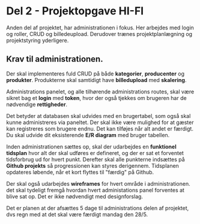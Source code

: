 # Del 2 - Projektopgave HI-FI

Anden del af projektet, har administrationen i fokus. Her arbejdes med login og roller, CRUD og billedeupload. Derudover trænes projektplanlægning og projektstyring yderligere.

## Krav til administrationen.

Der skal implementeres fuld CRUD på både **kategorier**, **producenter** og **produkter**. Produkterne skal samtidigt have **billedupload** med **skalering**.

Administrations panelet, og alle tilhørende administrations routes, skal være sikret bag et **login** med **token**, hvor der også tjekkes om brugeren har de nødvendige **rettigheder**.

Det betyder at databasen skal udvides med en brugertabel, som også skal kunne administreres via paneltet. Der skal ikke være mulighed for at gæster kan registreres som brugere endnu. Det kan tilføjes når alt andet er færdigt.
Du skal udvide dit eksisterende **E/R diagram** med bruger tabellen.

Inden administrationen sættes op, skal der udarbejdes en **funktionel tidsplan** hvor alt der skal udføres er defineret, og der er sat et forventet tidsforbrug ud for hvert punkt.
Derefter skal alle punkterne indsættes på **Github projekts** så progressionen kan styres derigennem. Tidsplanen opdateres løbende, når et kort flyttes til "færdig" på Github.

Der skal også udarbejdes **wireframes** for hvert område i administrationen. det skal tydeligt fremgå hvordan hvert administations panel forventes at blive sat op.
Det er ikke nødvendigt med designforslag.

Det er planen at der afsættes 5 dage til administrations delen af projektet, dvs regn med at det skal være færdigt mandag den 28/5.



